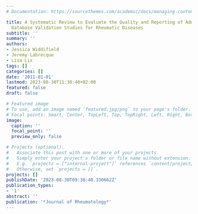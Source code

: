 ```yaml
---
# Documentation: https://sourcethemes.com/academic/docs/managing-content/

title: A Systematic Review to Evaluate the Quality and Reporting of Administrative
  Database Validation Studies for Rheumatic Diseases
subtitle: ''
summary: ''
authors:
- Jessica Widdifield
- Jeremy Labrecque
- Lisa Lix
tags: []
categories: []
date: '2011-01-01'
lastmod: 2023-08-30T11:38:40+02:00
featured: false
draft: false

# Featured image
# To use, add an image named `featured.jpg/png` to your page's folder.
# Focal points: Smart, Center, TopLeft, Top, TopRight, Left, Right, BottomLeft, Bottom, BottomRight.
image:
  caption: ''
  focal_point: ''
  preview_only: false

# Projects (optional).
#   Associate this post with one or more of your projects.
#   Simply enter your project's folder or file name without extension.
#   E.g. `projects = ["internal-project"]` references `content/project/deep-learning/index.md`.
#   Otherwise, set `projects = []`.
projects: []
publishDate: '2023-08-30T09:38:40.330662Z'
publication_types:
- '1'
abstract: ''
publication: '*Journal of Rheumatology*'
---
```

